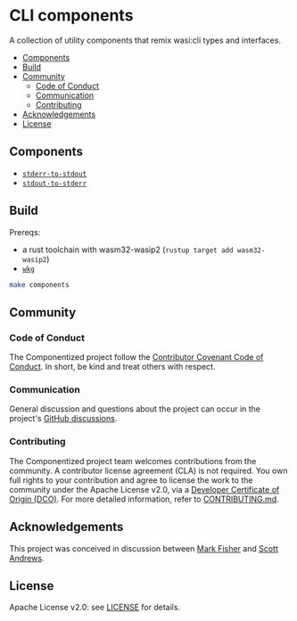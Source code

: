 # CLI components <!-- omit in toc -->

A collection of utility components that remix wasi:cli types and interfaces.

- [Components](#components)
- [Build](#build)
- [Community](#community)
  - [Code of Conduct](#code-of-conduct)
  - [Communication](#communication)
  - [Contributing](#contributing)
- [Acknowledgements](#acknowledgements)
- [License](#license)


## Components

- [`stderr-to-stdout`](./components/stderr-to-stdout/)
- [`stdout-to-stderr`](./components/stdout-to-stderr/)

## Build

Prereqs:
- a rust toolchain with wasm32-wasip2 (`rustup target add wasm32-wasip2`)
- [`wkg`](https://github.com/bytecodealliance/wasm-pkg-tools)

```sh
make components
```

## Community

### Code of Conduct

The Componentized project follow the [Contributor Covenant Code of Conduct](./CODE_OF_CONDUCT.md). In short, be kind and treat others with respect.

### Communication

General discussion and questions about the project can occur in the project's [GitHub discussions](https://github.com/orgs/componentized/discussions).

### Contributing

The Componentized project team welcomes contributions from the community. A contributor license agreement (CLA) is not required. You own full rights to your contribution and agree to license the work to the community under the Apache License v2.0, via a [Developer Certificate of Origin (DCO)](https://developercertificate.org). For more detailed information, refer to [CONTRIBUTING.md](CONTRIBUTING.md).

## Acknowledgements

This project was conceived in discussion between [Mark Fisher](https://github.com/markfisher) and [Scott Andrews](https://github.com/scothis).

## License

Apache License v2.0: see [LICENSE](./LICENSE) for details.
